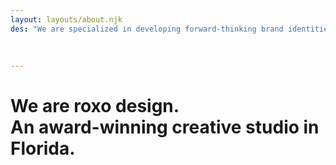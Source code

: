 ```yaml
---
layout: layouts/about.njk
des: "We are specialized in developing forward-thinking brand identities, websites, illustration and animation for all types of customers. And we do this by bringing our customers through each phase of the design process with us."
 
 
 
---
```

# We are roxo design.<br>An award-winning creative studio in Florida.